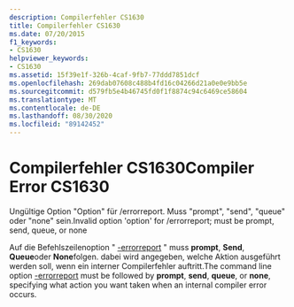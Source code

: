 ```yaml
---
description: Compilerfehler CS1630
title: Compilerfehler CS1630
ms.date: 07/20/2015
f1_keywords:
- CS1630
helpviewer_keywords:
- CS1630
ms.assetid: 15f39e1f-326b-4caf-9fb7-77ddd7851dcf
ms.openlocfilehash: 269dab07608c488b4fd16c04266d21a0e0e9bb5e
ms.sourcegitcommit: d579fb5e4b46745fd0f1f8874c94c6469ce58604
ms.translationtype: MT
ms.contentlocale: de-DE
ms.lasthandoff: 08/30/2020
ms.locfileid: "89142452"
---
```

# <a name="compiler-error-cs1630"></a><span data-ttu-id="0bc05-103">Compilerfehler CS1630</span><span class="sxs-lookup"><span data-stu-id="0bc05-103">Compiler Error CS1630</span></span>
<span data-ttu-id="0bc05-104">Ungültige Option "Option" für /errorreport. Muss "prompt", "send", "queue" oder "none" sein.</span><span class="sxs-lookup"><span data-stu-id="0bc05-104">Invalid option 'option' for /errorreport; must be prompt, send, queue, or none</span></span>  
  
 <span data-ttu-id="0bc05-105">Auf die Befehlszeilenoption " [-errorreport](../language-reference/compiler-options/errorreport-compiler-option.md) " muss **prompt**, **Send**, **Queue**oder **None**folgen. dabei wird angegeben, welche Aktion ausgeführt werden soll, wenn ein interner Compilerfehler auftritt.</span><span class="sxs-lookup"><span data-stu-id="0bc05-105">The command line option [-errorreport](../language-reference/compiler-options/errorreport-compiler-option.md) must be followed by **prompt**, **send**, **queue**, or **none**, specifying what action you want taken when an internal compiler error occurs.</span></span>
